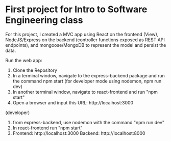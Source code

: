 # First project for Intro to Software Engineering class

For this project, I created a MVC app using React on the frontend (View), NodeJS/Express on the backend (controller functions exposed as REST API endpoints), and mongoose/MongoDB to represent the model and persist the data.

Run the web app:

1. Clone the Repository
2. In a terminal window, navigate to the express-backend package and run the command npm start (for developer mode using nodemon, npm run dev)
3. In another terminal window, navigate to react-frontend and run "npm start"
4. Open a browser and input this URL:  http://localhost:3000


(developer)
1. from express-backend, use nodemon with the command "npm run dev"
2. In react-frontend run "npm start"
3. Frontend: http://localhost:3000
   Backend: http://localhost:8000
